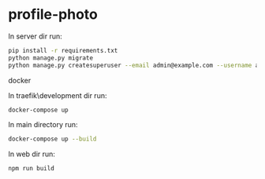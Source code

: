 # profile-photo

In server dir run:
```sh
pip install -r requirements.txt
python manage.py migrate
python manage.py createsuperuser --email admin@example.com --username admin
```
docker

In traefik\development dir run:
```sh
docker-compose up
```
In main directory run:
```sh
docker-compose up --build
```


In web dir run:
```sh
npm run build
```